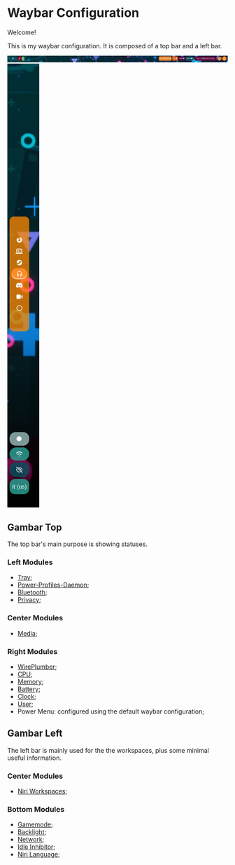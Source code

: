 # Waybar Configuration

Welcome!

This is my waybar configuration. It is composed of a top bar and a left bar.

![gambar-top-screenshot](./imgs/gambar-top-screenshot.png)
![gambar-left-screenshot](./imgs/gambar-left-screenshot.png)

## Gambar Top

The top bar's main purpose is showing statuses.

### Left Modules

- [Tray](https://github.com/Alexays/Waybar/wiki/Module:-Tray);
- [Power-Profiles-Daemon](https://github.com/Alexays/Waybar/wiki/Module:-PowerProfilesDaemon);
- [Bluetooth](https://github.com/Alexays/Waybar/wiki/Module:-Bluetooth);
- [Privacy](https://github.com/Alexays/Waybar/wiki/Module:-Privacy);

### Center Modules

- [Media](https://github.com/Alexays/Waybar/wiki/Module:-Custom:-Examples);

### Right Modules

- [WirePlumber](https://github.com/Alexays/Waybar/wiki/Module:-WirePlumber);
- [CPU](https://github.com/Alexays/Waybar/wiki/Module:-CPU);
- [Memory](https://github.com/Alexays/Waybar/wiki/Module:-Memory);
- [Battery](https://github.com/Alexays/Waybar/wiki/Module:-Battery);
- [Clock](https://github.com/Alexays/Waybar/wiki/Module:-Clock);
- [User](https://github.com/Alexays/Waybar/wiki/Module:-User);
- Power Menu: configured using the default waybar configuration;

## Gambar Left

The left bar is mainly used for the the workspaces, plus some minimal useful information.

### Center Modules

- [Niri Workspaces](https://github.com/Alexays/Waybar/wiki/Module:-Niri#workspaces);

### Bottom Modules

- [Gamemode](https://github.com/Alexays/Waybar/wiki/Module:-Gamemode);
- [Backlight](https://github.com/Alexays/Waybar/wiki/Module:-Backlight);
- [Network](https://github.com/Alexays/Waybar/wiki/Module:-Network);
- [Idle Inhibitor](https://github.com/Alexays/Waybar/wiki/Module:-Idle-Inhibitor);
- [Niri Language](https://github.com/Alexays/Waybar/wiki/Module:-Niri#language);

